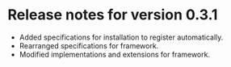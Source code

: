 # Release notes for version 0.3.1

- Added specifications for installation to register automatically.
- Rearranged specifications for framework.
- Modified implementations and extensions for framework.
